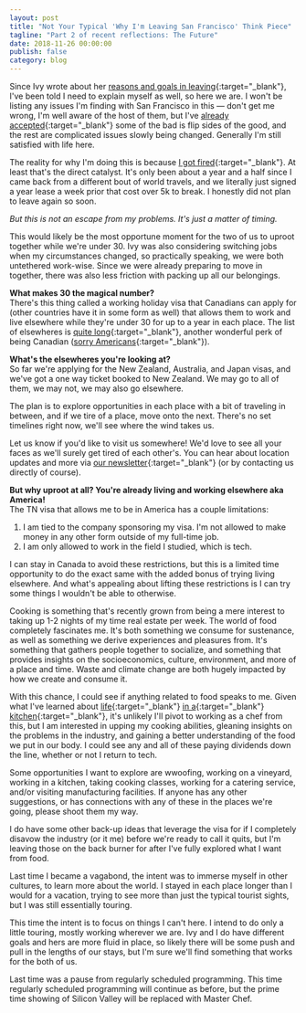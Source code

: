 ```yaml
---
layout: post
title: "Not Your Typical 'Why I'm Leaving San Francisco' Think Piece"
tagline: "Part 2 of recent reflections: The Future"
date: 2018-11-26 00:00:00
publish: false
category: blog
---
```


Since Ivy wrote about her [reasons and goals in 
leaving](https://medium.com/@ivyxvine/why-im-leaving-san-francisco-ff7b799473ea?fbclid=IwAR27IZejVrP7o3H8bmpCZhgH4YEUaVsCLYQo5_D7bmidPPsPcf-mWmMYTAA){:target="_blank"}, 
I've been told I need to explain myself as well, so here we are. I won't be 
listing any issues I'm finding with San Francisco in this &mdash; don't get me 
wrong, I'm well aware of the host of them, but I've [already 
accepted](/post/imperfection){:target="_blank"} some of the bad is flip sides of 
the good, and the rest are complicated issues slowly being changed. Generally 
I'm still satisfied with life here.

The reality for why I'm doing this is because [I got 
fired](/post/fired){:target="_blank"}. At least that's the direct catalyst. It's 
only been about a year and a half since I came back from a different bout of 
world travels, and we literally just signed a year lease a week prior that cost 
over 5k to break. I honestly did not plan to leave again so soon.

_But this is not an escape from my problems. It's just a matter of timing._

This would likely be the most opportune moment for the two of us to uproot 
together while we're under 30. Ivy was also considering switching jobs when my 
circumstances changed, so practically speaking, we were both untethered 
work-wise. Since we were already preparing to move in together, there was also 
less friction with packing up all our belongings.

__What makes 30 the magical number?__<br/>
There's this thing called a working holiday visa that Canadians can apply for 
(other countries have it in some form as well) that allows them to work and live 
elsewhere while they're under 30 for up to a year in each place. The list of 
elsewheres is [quite 
long](https://www.creditwalk.ca/dear-nora-the-ultimate-working-holiday-visa-guide-for-canadians/){:target="_blank"}, 
another wonderful perk of being Canadian ([sorry 
Americans](https://www.gooverseas.com/post/americans-guide-working-holiday-visas){:target="_blank"}).

__What's the elsewheres you're looking at?__ <br/>
So far we're applying for the New Zealand, Australia, and Japan visas, and we've 
got a one way ticket booked to New Zealand. We may go to all of them, we may 
not, we may also go elsewhere.

The plan is to explore opportunities in each place with a bit of traveling in 
between, and if we tire of a place, move onto the next. There's no set timelines 
right now, we'll see where the wind takes us. 

Let us know if you'd like to visit us somewhere! We'd love to see all your faces 
as we'll surely get tired of each other's. You can hear about location updates 
and more via [our newsletter](http://bit.ly/ivyowen){:target="_blank"} (or by 
contacting us directly of course).

__But why uproot at all? You're already living and working elsewhere aka 
America!__<br/>
The TN visa that allows me to be in America has a couple limitations:
1. I am tied to the company sponsoring my visa. I'm not allowed to make money in 
   any other form outside of my full-time job.
2. I am only allowed to work in the field I studied, which is tech.

I can stay in Canada to avoid these restrictions, but this is a limited time 
opportunity to do the exact same with the added bonus of trying living 
elsewhere. And what's appealing about lifting these restrictions is I can try 
some things I wouldn't be able to otherwise.

Cooking is something that's recently grown from being a mere interest to taking 
up 1-2 nights of my time real estate per week. The world of food completely 
fascinates me. It's both something we consume for sustenance, as well as 
something we derive experiences and pleasures from. It's something that gathers 
people together to socialize, and something that provides insights on the 
socioeconomics, culture, environment, and more of a place and time. Waste and 
climate change are both hugely impacted by how we create and consume it.

With this chance, I could see if anything related to food speaks to me. Given 
what I've learned about 
[life](https://www.bonappetit.com/story/line-cook-nycs-fanciest-restaurants){:target="_blank"} 
[in a](https://www.youtube.com/watch?v=kW140spadx8){:target="_blank"} 
[kitchen](https://en.wikipedia.org/wiki/Kitchen_Confidential_(book)){:target="_blank"}, 
it's unlikely I'll pivot to working as a chef from this, but I am interested in 
upping my cooking abilities, gleaning insights on the problems in the industry, 
and gaining a better understanding of the food we put in our body. I could see 
any and all of these paying dividends down the line, whether or not I return to 
tech.

Some opportunities I want to explore are wwoofing, working on a vineyard, 
working in a kitchen, taking cooking classes, working for a catering service, 
and/or visiting manufacturing facilities. If anyone has any other suggestions, 
or has connections with any of these in the places we're going, please shoot 
them my way.

I do have some other back-up ideas that leverage the visa for if I completely 
disavow the industry (or it me) before we're ready to call it quits, but I'm 
leaving those on the back burner for after I've fully explored what I want from 
food.

Last time I became a vagabond, the intent was to immerse myself in other 
cultures, to learn more about the world. I stayed in each place longer than I 
would for a vacation, trying to see more than just the typical tourist sights, 
but I was still essentially touring.

This time the intent is to focus on things I can't here. I intend to do only a 
little touring, mostly working wherever we are. Ivy and I do have different 
goals and hers are more fluid in place, so likely there will be some push and 
pull in the lengths of our stays, but I'm sure we'll find something that works 
for the both of us.

Last time was a pause from regularly scheduled programming. This time regularly 
scheduled programming will continue as before, but the prime time showing of 
Silicon Valley will be replaced with Master Chef.
